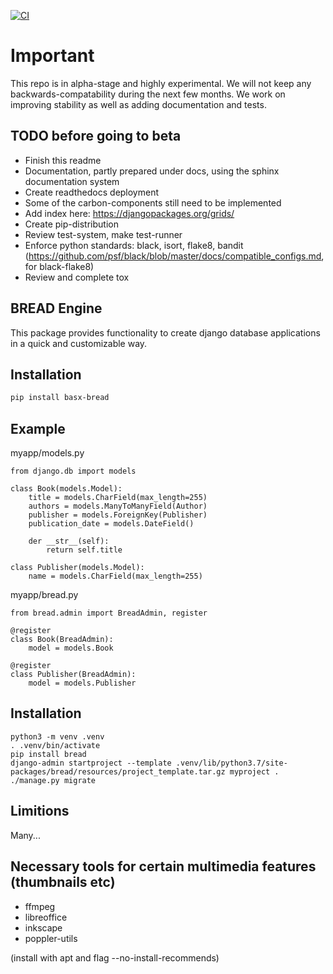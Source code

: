 [![CI](https://github.com/basxsoftwareassociation/bread/actions/workflows/main.yml/badge.svg)](https://github.com/basxsoftwareassociation/bread/actions/workflows/main.yml)

Important
=========

This repo is in alpha-stage and highly experimental. We will not keep any backwards-compatability during the next few months. We work on improving stability as well as adding documentation and tests.

TODO before going to beta
-------------------------

- Finish this readme
- Documentation, partly prepared under docs, using the sphinx documentation system
- Create readthedocs deployment
- Some of the carbon-components still need to be implemented
- Add index here: https://djangopackages.org/grids/
- Create pip-distribution
- Review test-system, make test-runner
- Enforce python standards: black, isort, flake8, bandit (https://github.com/psf/black/blob/master/docs/compatible_configs.md, for black-flake8)
- Review and complete tox


BREAD Engine
------------

This package provides functionality to create django database applications in a quick and customizable way.

Installation
------------

```bash
pip install basx-bread
```


Example
-------

myapp/models.py

    from django.db import models

    class Book(models.Model):
        title = models.CharField(max_length=255)
        authors = models.ManyToManyField(Author)
        publisher = models.ForeignKey(Publisher)
        publication_date = models.DateField()
    
        der __str__(self):
            return self.title

    class Publisher(models.Model):
        name = models.CharField(max_length=255)


myapp/bread.py


    from bread.admin import BreadAdmin, register

    @register
    class Book(BreadAdmin):
        model = models.Book

    @register
    class Publisher(BreadAdmin):
        model = models.Publisher


Installation
------------

    python3 -m venv .venv
    . .venv/bin/activate
    pip install bread
    django-admin startproject --template .venv/lib/python3.7/site-packages/bread/resources/project_template.tar.gz myproject .
    ./manage.py migrate

Limitions
---------

Many...

Necessary tools for certain multimedia features (thumbnails etc)
----------------------------------------------------------------
- ffmpeg
- libreoffice
- inkscape
- poppler-utils

(install with apt and flag --no-install-recommends)

